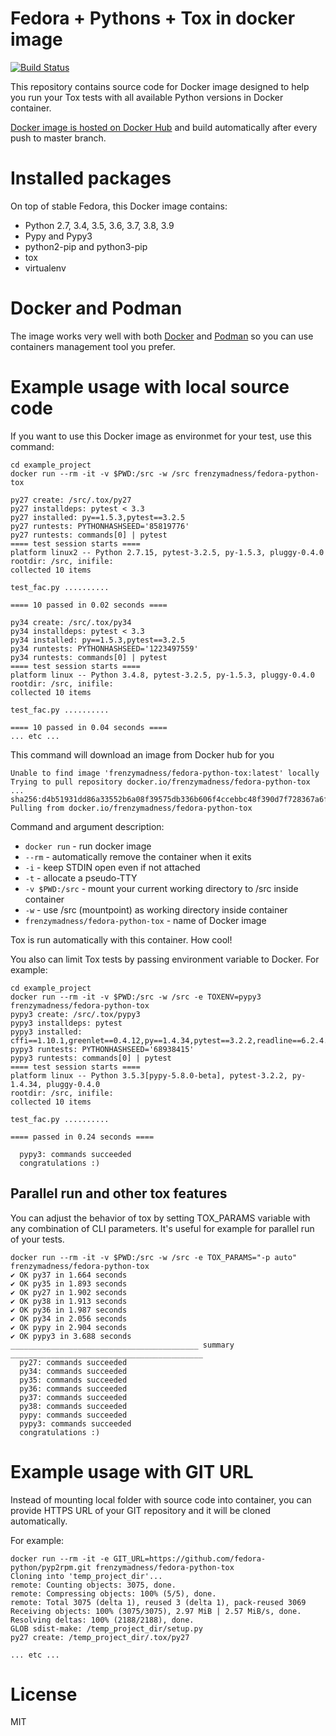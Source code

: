 # Fedora + Pythons + Tox in docker image

[![Build Status](https://travis-ci.org/frenzymadness/fedora-python-tox.svg?branch=master)](https://travis-ci.org/frenzymadness/fedora-python-tox)

This repository contains source code for Docker image designed to help you
run your Tox tests with all available Python versions in Docker container.

[Docker image is hosted on Docker Hub](https://hub.docker.com/r/frenzymadness/fedora-python-tox/) and build automatically after every push to master branch.

# Installed packages

On top of stable Fedora, this Docker image contains:
- Python 2.7, 3.4, 3.5, 3.6, 3.7, 3.8, 3.9
- Pypy and Pypy3
- python2-pip and python3-pip
- tox
- virtualenv

# Docker and Podman

The image works very well with both [Docker](https://www.docker.com/) and [Podman](https://podman.io/) so you can use containers management tool you prefer.

# Example usage with local source code

If you want to use this Docker image as environmet for your test, use this command:

```
cd example_project
docker run --rm -it -v $PWD:/src -w /src frenzymadness/fedora-python-tox

py27 create: /src/.tox/py27
py27 installdeps: pytest < 3.3
py27 installed: py==1.5.3,pytest==3.2.5
py27 runtests: PYTHONHASHSEED='85819776'
py27 runtests: commands[0] | pytest
==== test session starts ====
platform linux2 -- Python 2.7.15, pytest-3.2.5, py-1.5.3, pluggy-0.4.0
rootdir: /src, inifile:
collected 10 items

test_fac.py ..........

==== 10 passed in 0.02 seconds ====

py34 create: /src/.tox/py34
py34 installdeps: pytest < 3.3
py34 installed: py==1.5.3,pytest==3.2.5
py34 runtests: PYTHONHASHSEED='1223497559'
py34 runtests: commands[0] | pytest
==== test session starts ====
platform linux -- Python 3.4.8, pytest-3.2.5, py-1.5.3, pluggy-0.4.0
rootdir: /src, inifile:
collected 10 items

test_fac.py ..........

==== 10 passed in 0.04 seconds ====
... etc ...
```

This command will download an image from Docker hub for you

```
Unable to find image 'frenzymadness/fedora-python-tox:latest' locally
Trying to pull repository docker.io/frenzymadness/fedora-python-tox ... 
sha256:d4b51931dd86a33552b6a08f39575db336b606f4ccebbc48f390d7f728367a6f: Pulling from docker.io/frenzymadness/fedora-python-tox

```

Command and argument description:

- `docker run`    - run docker image
- `--rm`          - automatically remove the container when it exits
- `-i`            - keep STDIN open even if not attached
- `-t`            - allocate a pseudo-TTY
- `-v $PWD:/src`  - mount your current working directory to /src inside container
- `-w`            - use /src (mountpoint) as working directory inside container
- `frenzymadness/fedora-python-tox` - name of Docker image

Tox is run automatically with this container. How cool!

You also can limit Tox tests by passing environment variable to Docker. For example:

```
cd example_project
docker run --rm -it -v $PWD:/src -w /src -e TOXENV=pypy3 frenzymadness/fedora-python-tox
pypy3 create: /src/.tox/pypy3
pypy3 installdeps: pytest
pypy3 installed: cffi==1.10.1,greenlet==0.4.12,py==1.4.34,pytest==3.2.2,readline==6.2.4.1
pypy3 runtests: PYTHONHASHSEED='68938415'
pypy3 runtests: commands[0] | pytest
==== test session starts ====
platform linux -- Python 3.5.3[pypy-5.8.0-beta], pytest-3.2.2, py-1.4.34, pluggy-0.4.0
rootdir: /src, inifile:
collected 10 items

test_fac.py ..........

==== passed in 0.24 seconds ====

  pypy3: commands succeeded
  congratulations :)
```

## Parallel run and other tox features

You can adjust the behavior of tox by setting TOX_PARAMS variable with any combination of CLI parameters. It's useful for example for parallel run of your tests.

```
docker run --rm -it -v $PWD:/src -w /src -e TOX_PARAMS="-p auto" frenzymadness/fedora-python-tox
✔ OK py37 in 1.664 seconds
✔ OK py35 in 1.893 seconds
✔ OK py27 in 1.902 seconds
✔ OK py38 in 1.913 seconds
✔ OK py36 in 1.987 seconds
✔ OK py34 in 2.056 seconds
✔ OK pypy in 2.904 seconds
✔ OK pypy3 in 3.688 seconds
__________________________________________ summary ___________________________________________
  py27: commands succeeded
  py34: commands succeeded
  py35: commands succeeded
  py36: commands succeeded
  py37: commands succeeded
  py38: commands succeeded
  pypy: commands succeeded
  pypy3: commands succeeded
  congratulations :)
```

# Example usage with GIT URL

Instead of mounting local folder with source code into container, you can
provide HTTPS URL of your GIT repository and it will be cloned automatically.

For example:
```
docker run --rm -it -e GIT_URL=https://github.com/fedora-python/pyp2rpm.git frenzymadness/fedora-python-tox
Cloning into 'temp_project_dir'...
remote: Counting objects: 3075, done.
remote: Compressing objects: 100% (5/5), done.
remote: Total 3075 (delta 1), reused 3 (delta 1), pack-reused 3069
Receiving objects: 100% (3075/3075), 2.97 MiB | 2.57 MiB/s, done.
Resolving deltas: 100% (2188/2188), done.
GLOB sdist-make: /temp_project_dir/setup.py
py27 create: /temp_project_dir/.tox/py27

... etc ...
```

# License

MIT
